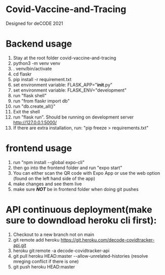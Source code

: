 # Covid-Vaccine-and-Tracing
Designed for deCODE 2021

# Backend usage
1. Stay at the root folder covid-vaccine-and-tracing
2. python3 -m venv venv
3. . venv/bin/activate
4. cd flaskr
5. pip install -r requirement.txt
6. set environment variable: FLASK_APP="__init__.py"
7. set environment variable: FLASK_ENV="development"
8. run "flask shell"
9. run "from flaskr import db"
10. run "db.create_all()"
11. Exit the shell
12. run "flask run". Should be running on development server http://127.0.0.1:5000/
13. If there are extra installation, run: "pip freeze > requirements.txt"

# frontend usage
1. run "npm install --global expo-cli"
2. then go into the frontend folder and run "expo start"
3. You can either scan the QR code with Expo App or use the web option (found on the left hand side of the app)
4. make changes and see them live
5. make sure ***NOT*** be in frontend folder when doing git pushes

# API continuous deployment(make sure to downdload heroku cli first):
1. Checkout to a new branch not on main
2. git remote add heroku https://git.heroku.com/decode-covidtracker-api.git
3. heroku git:remote -a decode-covidtracker-api
4. git pull heroku HEAD:master --allow-unrelated-histories (resolve mreging conflict if there is one)
5. git push heroku HEAD:master
